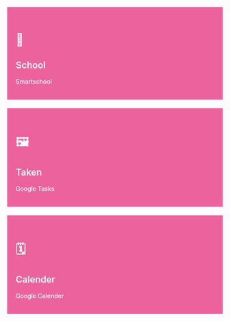 <link href="https://cdn.jsdelivr.net/npm/bootstrap@5.3.3/dist/css/bootstrap.min.css" rel="stylesheet"
    integrity="sha384-QWTKZyjpPEjISv5WaRU9OFeRpok6YctnYmDr5pNlyT2bRjXh0JMhjY6hW+ALEwIH" crossorigin="anonymous">
<script src="https://cdn.jsdelivr.net/npm/bootstrap@5.3.3/dist/js/bootstrap.bundle.min.js"
    integrity="sha384-YvpcrYf0tY3lHB60NNkmXc5s9fDVZLESaAA55NDzOxhy9GkcIdslK1eN7N6jIeHz"
    crossorigin="anonymous"></script>

<link rel="preconnect" href="https://fonts.googleapis.com">
<link rel="preconnect" href="https://fonts.gstatic.com" crossorigin>
<link
    href="https://fonts.googleapis.com/css2?family=Inter:wght@100..900&family=Open+Sans:ital,wght@0,300..800;1,300..800&display=swap"
    rel="stylesheet">



<meta charset="UTF-8">
<meta name="viewport" content="width=device-width, initial-scale=1.0">
<style>
    .card {
        padding: 20px;
        margin-bottom: 20px;
        color: white;
        background-color: #ec629c;
    }

    .card:hover {
        transform: scale(1.02)
    }

    .card-title {
        font-family: "Inter";
        font-weight: 600;
    }

    .card-subhead {
        font-family: "Open Sans";
        font-weight: 500;
    }

    .no-underline {
        text-decoration: none;
    }
</style>

<div class="container-lg">
    <div class="row no-">
        <div class="col-md-4 col-lg-4 mb-4">
            <a href="https://erasmusatheneum.smartschool.be/login" style="text-decoration: none;">
                <div class="card">
                    <h1>🏫</h1>
                    <h2 class="card-title">School</h2>
                    <p class="card-subhead">Smartschool</p>
                </div>
            </a>
        </div>
        <div class="col-md-4 col-lg-4 mb-4">
            <a href="https://calendar.google.com/calendar/u/0/r/tasks" style="text-decoration: none;">
                <div class="card">
                    <h1>🖼️</h1>
                    <h2 class="card-title">Taken</h2>
                    <p class="card-subhead">Google Tasks</p>
                </div>
            </a>
        </div>
        <div class="col-md-4 col-lg-4 mb-4">
            <a href="https://calendar.google.com/calendar/u/0/r" style="text-decoration: none;">
                <div class="card">
                    <h1>🗓️</h1>
                    <h2 class="card-title">Calender</h2>
                    <p class="card-subhead">Google Calender</p>
                </div>
            </a>
        </div>
    </div>
</div>
